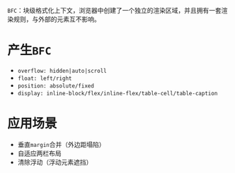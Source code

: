 `BFC`：块级格式化上下文，浏览器中创建了一个独立的渲染区域，并且拥有一套渲染规则，与外部的元素互不影响。

# 产生`BFC`

- `overflow: hidden|auto|scroll`
- `float: left/right`
- `position: absolute/fixed`
- `display: inline-block/flex/inline-flex/table-cell/table-caption`

# 应用场景

- 垂直`margin`合并（外边距塌陷）
- 自适应两栏布局
- 清除浮动（浮动元素遮挡）